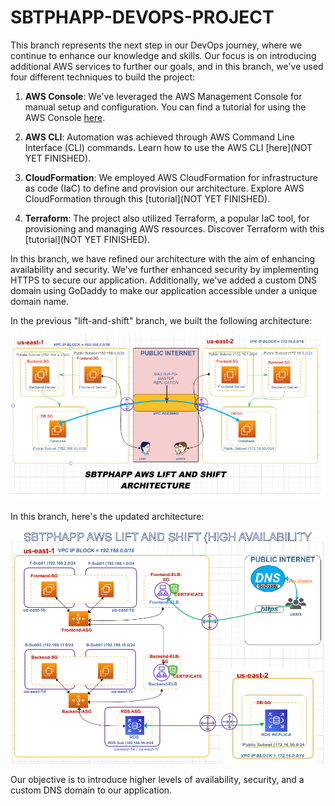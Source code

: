# SBTPHAPP-DEVOPS-PROJECT

This branch represents the next step in our DevOps journey, where we continue to enhance our knowledge and skills. Our focus is on introducing additional AWS services to further our goals, and in this branch, we've used four different techniques to build the project:

1. **AWS Console**: We've leveraged the AWS Management Console for manual setup and configuration. You can find a tutorial for using the AWS Console [here](aws_console/README.md).

2. **AWS CLI**: Automation was achieved through AWS Command Line Interface (CLI) commands. Learn how to use the AWS CLI [here](NOT YET FINISHED).

3. **CloudFormation**: We employed AWS CloudFormation for infrastructure as code (IaC) to define and provision our architecture. Explore AWS CloudFormation through this [tutorial](NOT YET FINISHED).

4. **Terraform**: The project also utilized Terraform, a popular IaC tool, for provisioning and managing AWS resources. Discover Terraform with this [tutorial](NOT YET FINISHED).

In this branch, we have refined our architecture with the aim of enhancing availability and security. We've further enhanced security by implementing HTTPS to secure our application. Additionally, we've added a custom DNS domain using GoDaddy to make our application accessible under a unique domain name.

In the previous "lift-and-shift" branch, we built the following architecture:

![Previous Architecture](screenshots/sbtphapp_aws_lift_and_shift_architecture.png)

In this branch, here's the updated architecture:

![Revised Architecture](screenshots/sbtphapp_aws_lift_and_shift_high_availability.png)

Our objective is to introduce higher levels of availability, security, and a custom DNS domain to our application.
